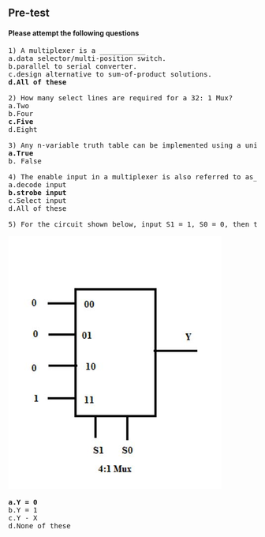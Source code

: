 
## <b> Pre-test</b>
#### Please attempt the following questions
<pre>
1) A multiplexer is a ___________
a.data selector/multi-position switch.
b.parallel to serial converter.
c.design alternative to sum-of-product solutions.
<b>d.All of these</b>

2) How many select lines are required for a 32: 1 Mux?
a.Two
b.Four
<b>c.Five</b>
d.Eight

3) Any n-variable truth table can be implemented using a universal logic circuit referred to as multiplexer. State True or False.
<b>a.True</b>
b. False

4) The enable input in a multiplexer is also referred to as________
a.decode input
<b>b.strobe input</b>
c.Select input
d.All of these

5) For the circuit shown below, input S1 = 1, S0 = 0, then the output is_____

<img src="images/exp1q5.JPG">

<b>a.Y = 0</b>
b.Y = 1
c.Y - X
d.None of these

</pre>